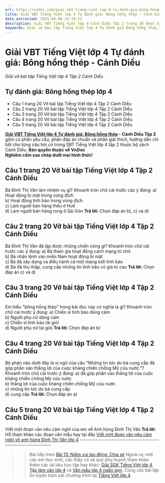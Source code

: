```yaml
---
url: https://vndoc.com/giai-vbt-tieng-viet-lop-4-tu-danh-gia-bong-hong-thep-canh-dieu-303730
title: Giải VBT Tiếng Việt lớp 4 Tự đánh giá: Bông hồng thép - Cánh Diều - Giải vở bài tập Tiếng Việt lớp 4 Tập 2 Cánh Diều - VnDoc.com
date_extracted: 2025-04-08 15:19:12
description: Giải VBT Tiếng Việt lớp 4 Cánh Diều Tập 2 trang 20 được biên soạn nhằm giúp các em HS đạt kết quả tốt trong quá trình làm bài tập và học tập môn Tiếng Việt lớp 4.
keywords: Giải vở bài tập Tiếng Việt lớp 4 Tự đánh giá Bông hồng thép,Tự đánh giá Bông hồng thép lớp 4,Tự đánh giá Bông hồng thép,Bông hồng thép lớp 4,giải bài Tự đánh giá Bông hồng thép lớp 4,tiếng việt lớp 4 Luyện từ và câu Tự đánh giá Bông hồng thép,tiếng việt lớp 4,tiếng việt lớp 4 Cánh Diều,vở bài tập tiếng việt lớp 4,sách tiếng việt lớp 4,bài tập tiếng việt lớp 4,giải bài tập tiếng việt lớp 4,tiếng việt lớp 4 tập 2
---
```


# Giải VBT Tiếng Việt lớp 4 Tự đánh giá: Bông hồng thép - Cánh Diều
 _Giải vở bài tập Tiếng Việt lớp 4 Tập 2 Cánh Diều_
## **Tự đánh giá: Bông hồng thép lớp 4**
  * Câu 1 trang 20 Vở bài tập Tiếng Việt lớp 4 Tập 2 Cánh Diều
  * Câu 2 trang 20 Vở bài tập Tiếng Việt lớp 4 Tập 2 Cánh Diều
  * Câu 3 trang 20 Vở bài tập Tiếng Việt lớp 4 Tập 2 Cánh Diều
  * Câu 4 trang 20 Vở bài tập Tiếng Việt lớp 4 Tập 2 Cánh Diều
  * Câu 5 trang 20 Vở bài tập Tiếng Việt lớp 4 Tập 2 Cánh Diều

**[Giải VBT Tiếng Việt lớp 4 Tự đánh giá: Bông hồng thép](<https://vndoc.com/giai-vbt-tieng-viet-lop-4-tu-danh-gia-bong-hong-thep-canh-dieu-303730>) \- Cánh Diều Tập 2** gồm có phần yêu cầu, phần đáp án chuẩn và phần giải thích, hướng dẫn chi tiết cho từng câu hỏi có trong SBT Tiếng Việt lớp 4 tập 2 thuộc bộ  sách Cánh Diều.
**Bản quyền thuộc về VnDoc**   
**Nghiêm cấm sao chép dưới mọi hình thức\!**
## **Câu 1 trang 20 Vở bài tập Tiếng Việt lớp 4 Tập 2 Cánh Diều**
Bà Đinh Thị Vân làm nhiệm vụ gì? Khoanh tròn chữ cái trước các ý đúng:
a\) Hoạt động bí mật trong vùng địch  
b\) Hoạt động tình báo trong vùng địch  
c\) Làm người bán hàng thêu ở Huế  
d\) Làm người bán hàng rong ở Sài Gòn
**Trả lời:** Chọn đáp án b\), c\) và d\)
## **Câu 2 trang 20 Vở bài tập Tiếng Việt lớp 4 Tập 2 Cánh Diều**
Bà Đinh Thị Vân đã lập được những chiến công gì? Khoanh tròn chữ cái trước các ý đúng:
a\) Bà tham gia hoạt động cách mạng từ nhỏ  
b\) Bà nhận lệnh vào miền Nam hoạt động bí mật  
c\) Bà đã xây dựng và điều hành cả một mạng lưới tình báo  
d\) Bà đã thu thập, cung cấp những tin tình báo có giá trị cao
**Trả lời:** Chọn đáp án c\) và d\)
## **Câu 3 trang 20 Vở bài tập Tiếng Việt lớp 4 Tập 2 Cánh Diều**
Em hiểu "bông hồng thép" trong bài đọc này có nghĩa là gì? Khoanh tròn chữ cái trước ý đúng:
a\) Chiến sĩ tình báo dũng cảm  
b\) Người phụ nữ dũng cảm  
c\) Chiến sĩ tình báo tài giỏi  
d\) Người phụ nữ tài giỏi
**Trả lời:** Chọn đáp án b\)
## **Câu 4 trang 20 Vở bài tập Tiếng Việt lớp 4 Tập 2 Cánh Diều**
Bộ phận nào dưới đây là vị ngữ của câu "Những tin tức do bà cung cấp đã góp phần vào thắng lợi của cuộc kháng chiến chống Mỹ cứu nước."? Khoanh tròn chữ cái trước ý đúng:
a\) đã góp phần vào thắng lợi của cuộc kháng chiến chống Mỹ cứu nước  
b\) thắng lợi của cuộc kháng chiến chống Mỹ cứu nước  
c\) những tin tức do bà cung cấp  
d\) cung cấp
**Trả lời:** Chọn đáp án a\)
## **Câu 5 trang 20 Vở bài tập Tiếng Việt lớp 4 Tập 2 Cánh Diều**
Viết một đoạn văn nêu cảm nghĩ của em về Anh hùng Đinh Thị Vân
**Trả lời:** HS tham khảo các đoạn văn mẫu hay tại đây [Viết một đoạn văn nêu cảm nghĩ về anh hùng Đinh Thị Vân lớp 4](<https://vndoc.com/viet-mot-doan-van-neu-cam-nghi-ve-anh-hung-dinh-thi-van-lop-4-302152>)
\---------------------------------------------------------------
>> Bài tiếp theo [Bài 13: Niềm vui lao động: Chia sẻ](<https://vndoc.com/giai-vbt-tieng-viet-lop-4-bai-13-niem-vui-lao-dong-chia-se-canh-dieu-303731>)
Ngoài ra, mời các em học sinh, các thầy cô và quý phụ huynh tham khảo thêm các tài liệu học tập hay khác: [Giải SGK Tiếng Việt lớp 4](<https://vndoc.com/tieng-viet-lop4>), [Tập làm văn lớp 4](<https://vndoc.com/tap-lam-van-lop4>) và [Văn mẫu lớp 4 ngắn gọn](<https://vndoc.com/van-mieu-ta-lop4>). Cùng các bài tập ôn luyện bám sát chương trình tại [Tiếng Việt lớp 4](<https://vndoc.com/tieng-viet-lop4>).

